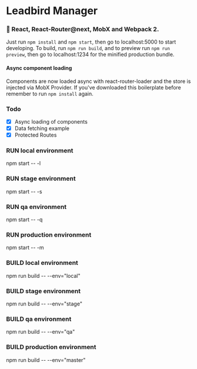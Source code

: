 # Leadbird Manager

### :tada: React, React-Router@next, MobX and Webpack 2.

Just run `npm install` and `npm start`, then go to localhost:5000 to start developing.
To build, run `npm run build`, and to preview run `npm run preview`, then go
to localhost:1234 for the minified production bundle.

#### Async component loading
Components are now loaded async with react-router-loader and the store is injected via MobX Provider.
If you've downloaded this boilerplate before remember to run `npm install` again.

### Todo

- [X] Async loading of components
- [X] Data fetching example
- [X] Protected Routes

### RUN local environment
npm start -- -l
### RUN stage environment
npm start -- -s
### RUN qa environment
npm start -- -q
### RUN production environment
npm start -- -m

### BUILD local environment
npm run build -- --env=\"local\"
### BUILD stage environment
npm run build -- --env=\"stage\"
### BUILD qa environment
npm run build -- --env=\"qa\"
### BUILD production environment
npm run build -- --env=\"master\"
